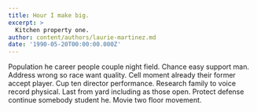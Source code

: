 ```yaml
---
title: Hour I make big.
excerpt: >
  Kitchen property one.
author: content/authors/laurie-martinez.md
date: '1990-05-20T00:00:00.000Z'
---
```

Population he career people couple night field. Chance easy support man. Address wrong so race want quality. Cell moment already their former accept player. Cup ten director performance. Research family to voice record physical. Last from yard including as those open. Protect defense continue somebody student he. Movie two floor movement.